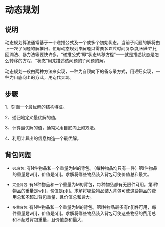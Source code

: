 # 动态规划
## 说明
动态规划算法通常基于一个递推公式及一个或多个初始状态。当前子问题的解将由上一次子问题的解推出。使用动态规划来解题只需要多项式时间复杂度,因此它比回溯法、暴力法等要快许多。“递推公式”即“状态转移方程”——就是描述状态是怎么转移的方程，“状态”用来描述该问题的子问题的解。

动态规划一般由两种方法来实现，一种为自顶向下的备忘录方式，用递归实现，一种为自底向上的方式，用迭代实现。

## 步骤

1、刻画一个最优解的结构特征。

2、递归地定义最优解的值。

3、计算最优解的值，通常采用自底向上的方法。

4、利用计算出的信息构造一个最优解。

## 背包问题

- `01背包`: 有N件物品和一个重量为M的背包。（每种物品均只有一件）第i件物品的重量是w[i]，价值是p[i]。求解将哪些物品装入背包可使价值总和最大。

- `完全背包`: 有N种物品和一个重量为M的背包，每种物品都有无限件可用。第i种物品的重量是w[i]，价值是p[i]。求解将哪些物品装入背包可使这些物品的费用总和不超过背包重量，且价值总和最大。

- `多重背包`: 有N种物品和一个重量为M的背包。第i种物品最多有n[i]件可用，每件重量是w[i]，价值是p[i]。求解将哪些物品装入背包可使这些物品的费用总和不超过背包重量，且价值总和最大。

